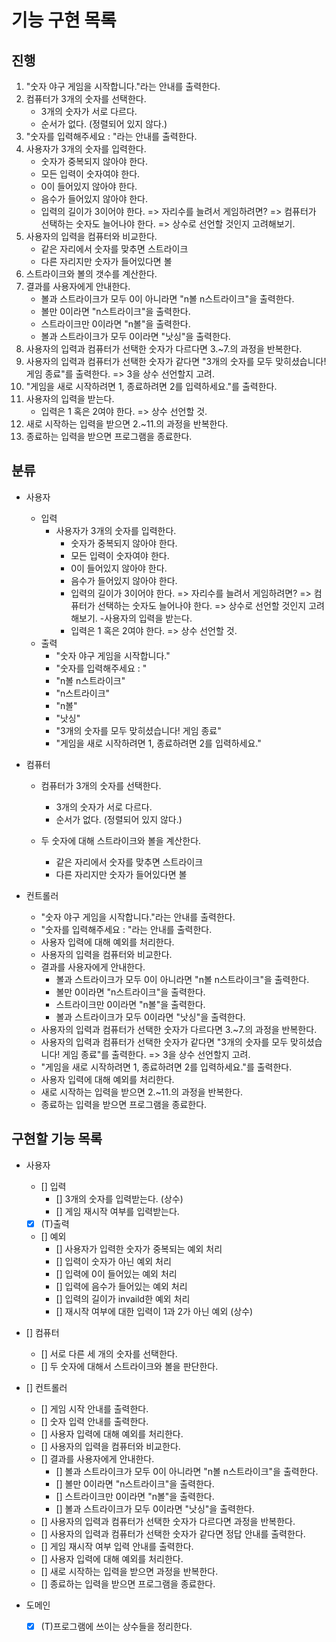 # 기능 구현 목록

## 진행
1. "숫자 야구 게임을 시작합니다."라는 안내를 출력한다.
2. 컴퓨터가 3개의 숫자를 선택한다.
    - 3개의 숫자가 서로 다르다.
    - 순서가 없다. (정렬되어 있지 않다.)
3. "숫자를 입력해주세요 : "라는 안내를 출력한다.
4. 사용자가 3개의 숫자를 입력한다.
   - 숫자가 중복되지 않아야 한다.
   - 모든 입력이 숫자여야 한다.
   - 0이 들어있지 않아야 한다.
   - 음수가 들어있지 않아야 한다.
   - 입력의 길이가 3이어야 한다. => 자리수를 늘려서 게임하려면? => 컴퓨터가 선택하는 숫자도 늘어나야 한다. => 상수로 선언할 것인지 고려해보기.
5. 사용자의 입력을 컴퓨터와 비교한다.
   - 같은 자리에서 숫자를 맞추면 스트라이크
   - 다른 자리지만 숫자가 들어있다면 볼
6. 스트라이크와 볼의 갯수를 계산한다.
7. 결과를 사용자에게 안내한다.
   - 볼과 스트라이크가 모두 0이 아니라면 "n볼 n스트라이크"을 출력한다.
   - 볼만 0이라면 "n스트라이크"을 출력한다.
   - 스트라이크만 0이라면 "n볼"을 출력한다.
   - 볼과 스트라이크가 모두 0이라면 "낫싱"을 출력한다.
8. 사용자의 입력과 컴퓨터가 선택한 숫자가 다르다면 3.~7.의 과정을 반복한다.
9. 사용자의 입력과 컴퓨터가 선택한 숫자가 같다면 "3개의 숫자를 모두 맞히셨습니다! 게임 종료"를 출력한다. => 3을 상수 선언할지 고려.
10. "게임을 새로 시작하려면 1, 종료하려면 2를 입력하세요."를 출력한다.
11. 사용자의 입력을 받는다.
    - 입력은 1 혹은 2여야 한다. => 상수 선언할 것.
12. 새로 시작하는 입력을 받으면 2.~11.의 과정을 반복한다.
13. 종료하는 입력을 받으면 프로그램을 종료한다.

## 분류

- 사용자
  - 입력
    - 사용자가 3개의 숫자를 입력한다.
      - 숫자가 중복되지 않아야 한다.
      - 모든 입력이 숫자여야 한다.
      - 0이 들어있지 않아야 한다.
      - 음수가 들어있지 않아야 한다.
      - 입력의 길이가 3이어야 한다. => 자리수를 늘려서 게임하려면? => 컴퓨터가 선택하는 숫자도 늘어나야 한다. => 상수로 선언할 것인지 고려해보기.
    -사용자의 입력을 받는다.
      - 입력은 1 혹은 2여야 한다. => 상수 선언할 것.
  - 출력
    - "숫자 야구 게임을 시작합니다."
    - "숫자를 입력해주세요 : "
    - "n볼 n스트라이크"
    - "n스트라이크"
    - "n볼"
    - "낫싱"
    - "3개의 숫자를 모두 맞히셨습니다! 게임 종료"
    - "게임을 새로 시작하려면 1, 종료하려면 2를 입력하세요."
    
- 컴퓨터
  - 컴퓨터가 3개의 숫자를 선택한다.
     - 3개의 숫자가 서로 다르다.
     - 순서가 없다. (정렬되어 있지 않다.)
    
  - 두 숫자에 대해 스트라이크와 볼을 계산한다.
    - 같은 자리에서 숫자를 맞추면 스트라이크
    - 다른 자리지만 숫자가 들어있다면 볼
- 컨트롤러
  - "숫자 야구 게임을 시작합니다."라는 안내를 출력한다.
  - "숫자를 입력해주세요 : "라는 안내를 출력한다.
  - 사용자 입력에 대해 예외를 처리한다.
  - 사용자의 입력을 컴퓨터와 비교한다.
  - 결과를 사용자에게 안내한다.
      - 볼과 스트라이크가 모두 0이 아니라면 "n볼 n스트라이크"을 출력한다.
      - 볼만 0이라면 "n스트라이크"을 출력한다.
      - 스트라이크만 0이라면 "n볼"을 출력한다.
      - 볼과 스트라이크가 모두 0이라면 "낫싱"을 출력한다.
  - 사용자의 입력과 컴퓨터가 선택한 숫자가 다르다면 3.~7.의 과정을 반복한다.
  - 사용자의 입력과 컴퓨터가 선택한 숫자가 같다면 "3개의 숫자를 모두 맞히셨습니다! 게임 종료"를 출력한다. => 3을 상수 선언할지 고려.
  - "게임을 새로 시작하려면 1, 종료하려면 2를 입력하세요."를 출력한다.
  - 사용자 입력에 대해 예외를 처리한다.
  - 새로 시작하는 입력을 받으면 2.~11.의 과정을 반복한다.
  - 종료하는 입력을 받으면 프로그램을 종료한다.

## 구현할 기능 목록
- 사용자
  - [] 입력
    - [] 3개의 숫자를 입력받는다. (상수)
    - [] 게임 재시작 여부를 입력받는다.
  - [x] (T)출력
  - [] 예외
    - [] 사용자가 입력한 숫자가 중복되는 예외 처리
    - [] 입력이 숫자가 아닌 예외 처리
    - [] 입력에 0이 들어있는 예외 처리
    - [] 입력에 음수가 들어있는 예외 처리
    - [] 입력의 길이가 invaild한 예외 처리
    - [] 재시작 여부에 대한 입력이 1과 2가 아닌 예외 (상수)

- [] 컴퓨터
  - [] 서로 다른 세 개의 숫자를 선택한다.
  - [] 두 숫자에 대해서 스트라이크와 볼을 판단한다.
  
- [] 컨트롤러
  - [] 게임 시작 안내를 출력한다.
  - [] 숫자 입력 안내를 출력한다.
  - [] 사용자 입력에 대해 예외를 처리한다.
  - [] 사용자의 입력을 컴퓨터와 비교한다.
  - [] 결과를 사용자에게 안내한다.
      - [] 볼과 스트라이크가 모두 0이 아니라면 "n볼 n스트라이크"을 출력한다.
      - [] 볼만 0이라면 "n스트라이크"을 출력한다.
      - [] 스트라이크만 0이라면 "n볼"을 출력한다.
      - [] 볼과 스트라이크가 모두 0이라면 "낫싱"을 출력한다.
  - [] 사용자의 입력과 컴퓨터가 선택한 숫자가 다르다면 과정을 반복한다.
  - [] 사용자의 입력과 컴퓨터가 선택한 숫자가 같다면 정답 안내를 출력한다.
  - [] 게임 재시작 여부 입력 안내를 출력한다.
  - [] 사용자 입력에 대해 예외를 처리한다.
  - [] 새로 시작하는 입력을 받으면 과정을 반복한다.
  - [] 종료하는 입력을 받으면 프로그램을 종료한다.

- 도메인
  - [x] (T)프로그램에 쓰이는 상수들을 정리한다.

